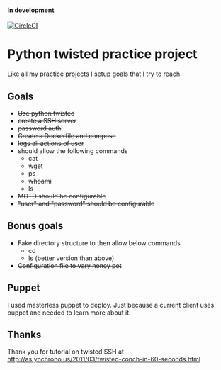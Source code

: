 #### In development
[![CircleCI](https://circleci.com/gh/banjocat/honey-walter.svg?style=svg)](https://circleci.com/gh/banjocat/honey-walter)

# Python twisted practice project

Like all my practice projects I setup goals that I try to reach.

## Goals
* ~~Use python twisted~~
* ~~create a SSH server~~
* ~~password auth~~
* ~~Create a Dockerfile and compose~~
* ~~logs all actions of user~~
* should allow the following commands
    * cat
    * wget
    * ps
    * ~~whoami~~
    * ~~ls~~
* ~~MOTD should be configurable~~
* ~~"user" and "password" should be configurable~~


## Bonus goals
* Fake directory structure to then allow below commands
    * cd
    * ls (better version than above)
* ~~Configuration file to vary honey pot~~

## Puppet
I used masterless puppet to deploy. Just because a current client uses puppet and needed to learn more about it.

## Thanks
Thank you for tutorial on twisted SSH at http://as.ynchrono.us/2011/03/twisted-conch-in-60-seconds.html
